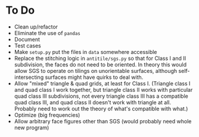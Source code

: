 # To Do
* Clean up/refactor
* Eliminate the use of `pandas`
* Document
* Test cases
* Make `setup.py` put the files in `data` somewhere accessible
* Replace the stitching logic in `antitile/sgs.py` so that for Class I and II subdivision, the faces do not need to be oriented. In theory this would allow SGS to operate on tilings on unorientable surfaces, although self-intersecting surfaces might have quirks to deal with.
* Allow "mixed" triangle & quad grids, at least for Class I. (Triangle class I and quad class I work together, but triangle class II works with particular quad class III subdivisions, not every triangle class III has a compatible quad class III, and quad class II doesn't work with triangle at all. Probably need to work out the theory of what's compatible with what.)
* Optimize (big frequencies)
* Allow arbitrary face figures other than SGS (would probably need whole new program)
